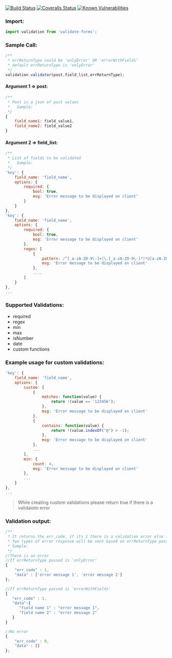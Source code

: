 [![Build Status][travis-image]][travis-url] [![Coveralls Status][coveralls-image]][coveralls-url] [![Known Vulnerabilities][vulnerability-image]][vulnerability-url]

### Import:
```javascript
import validation from 'validate-forms';
```

### Sample Call:
```javascript
/**
 * errReturnType could be 'onlyError' OR 'errorWithFields'
 * default errReturnType is 'onlyError'
 */
validation.validator(post,field_list,errReturnType);
```
#### Argument 1 => post: 
```javascript
/**
 * Post is a json of post values
 *   Sample:
 */
{
    field_name1: field_value1,
    field_name2: field_value2
}
```
#### Argument 2 => field_list:
```javascript
/**
 * List of fields to be validated
 *   Sample:
 */
'key': {
    field_name: 'field_name',
    options: {
        required: {
            bool: true,
            msg: 'Error message to be displayed on client'
        }
    }
},
'key': {
    field_name: 'field_name',
    options: {
        required: {
            bool: true,
            msg: 'Error message to be displayed on client'
        },
        regex: [
            {
                pattern: /^[_a-zA-Z0-9\-]+(\.[_a-zA-Z0-9\-]*)*@[a-zA-Z0-9\-]+([\.][a-zA-Z0-9\-]+)+$/,
                msg: 'Error message to be displayed on client'
            },
            ....
        ]
    }
},
...
```

### Supported Validations:
- required
- regex
- min
- max
- isNumber
- date
- custom functions

### Example usage for custom validations:
```javascript
'key': {
    field_name: 'field_name',
    options: {
        custom: [
            {
                matches: function(value) {
                    return !(value == '123456');
                },
                msg: 'Error message to be displayed on client'
            },
            {
                contains: function(value) {
                    return !(value.indexOf("@") > -1);
                },
                msg: 'Error message to be displayed on client'
            },
            ...
        ],
        min: {
            count: 4,
            msg: 'Error message to be displayed on client'
        },
        ...                           
    }            
},
...
```
> While creating custom validations please return true if there is a validaiotn error

### Validation output:
```javascript
/**
 * It returns the err_code, if its 1 there is a validation error else it returns 0
 * Two types of error response will be sent based on errReturnType passed
 * Sample:
 */
//There is an error
//If errReturnType passed is 'onlyError'
{
    "err_code" : 1,
    "data" : ['error message 1', 'error message 2']
};

//If errReturnType passed is 'errorWithFields'
{  
   "err_code" : 1,
   "data":{  
      "field name 1" : "error message 1",
      "field name 2" : "error message 2"
   }
}

//No error
{
    "err_code" : 0,
    "data" : []
};
```

[travis-url]: https://travis-ci.org/BhargavThakrar/validate-forms
[travis-image]: https://travis-ci.org/BhargavThakrar/validate-forms.svg?branch=master

[coveralls-url]: https://coveralls.io/github/BhargavThakrar/validate-forms
[coveralls-image]: https://coveralls.io/repos/github/BhargavThakrar/validate-forms/badge.svg?branch=master

[vulnerability-image]: https://snyk.io/test/github/bhargavthakrar/validate-forms/badge.svg
[vulnerability-url]: https://snyk.io/test/github/bhargavthakrar/validate-forms